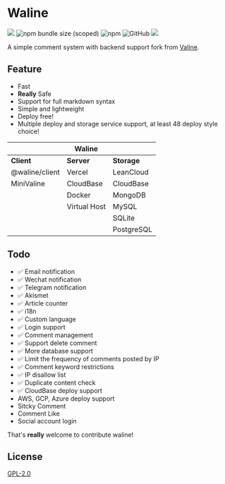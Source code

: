 # Waline

![](https://img.shields.io/npm/v/@waline/vercel?color=critical&logo=npm&style=flat-square)
![npm bundle size (scoped)](https://img.shields.io/bundlephobia/minzip/@waline/client?style=flat-square&label=size)
![npm](https://img.shields.io/npm/dm/@waline/vercel?style=flat-square)
![GitHub](https://img.shields.io/github/license/lizheming/waline?style=flat-square)
[ ![](https://img.shields.io/badge/telegram-walinejs-2ca5e0?logo=telegram&style=flat-square) ](https://t.me/walinejs)

A simple comment system with backend support fork from [Valine](https://valine.js.org). 


## Feature

- Fast
- **Really** Safe
- Support for full markdown syntax
- Simple and lightweight
- Deploy free!
- Multiple deploy and storage service support, at least 48 deploy style choice!

|                | Waline       |             |
| -------------- | ------------ | ----------- |
| **Client**     | **Server**   | **Storage** |
| @waline/client | Vercel       | LeanCloud   |
| MiniValine     | CloudBase    | CloudBase   |
|                | Docker       | MongoDB     |
|                | Virtual Host | MySQL       |
|                |              | SQLite      |
|                |              | PostgreSQL  |


## Todo

- ✅ Email notification
- ✅ Wechat notification
- ✅ Telegram notification
- ✅ Akismet 
- ✅ Article counter
- ✅ i18n
- ✅ Custom language
- ✅ Login support
- ✅ Comment management
- ✅ Support delete comment
- ✅ More database support
- ✅ Limit the frequency of comments posted by IP
- ✅ Comment keyword restrictions
- ✅ IP disallow list
- ✅ Duplicate content check
- ✅ CloudBase deploy support
- AWS, GCP, Azure deploy support
- Sitcky Comment
- Comment Like
- Social account login

That's **really** welcome to contribute waline!


## License
[GPL-2.0](https://github.com/lizheming/Waline/blob/master/LICENSE)

